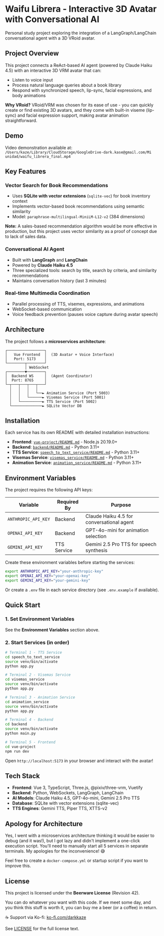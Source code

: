# Waifu Librera - Interactive 3D Avatar with Conversational AI

Personal study project exploring the integration of a LangGraph/LangChain conversational agent with a 3D VRoid avatar.

## Project Overview

This project connects a ReAct-based AI agent (powered by Claude Haiku 4.5) with an interactive 3D VRM avatar that can:
- Listen to voice input
- Process natural language queries about a book library
- Respond with synchronized speech, lip-sync, facial expressions, and body animations

**Why VRoid?** VRoid/VRM was chosen for its ease of use - you can quickly create or find existing 3D avatars, and they come with built-in viseme (lip-sync) and facial expression support, making avatar animation straightforward.

## Demo

Video demonstration available at: `/Users/kaze/Library/CloudStorage/GoogleDrive-dark.kase@gmail.com/Mi unidad/waifu_librera_final.mp4`

## Key Features

### Vector Search for Book Recommendations
- Uses **SQLite with vector extensions** (`sqlite-vec`) for book inventory context
- Implements vector-based book recommendations using semantic similarity
- Model: `paraphrase-multilingual-MiniLM-L12-v2` (384 dimensions)

**Note:** A sales-based recommendation algorithm would be more effective in production, but this project uses vector similarity as a proof of concept due to lack of sales data.

### Conversational AI Agent
- Built with **LangGraph** and **LangChain**
- Powered by **Claude Haiku 4.5**
- Three specialized tools: search by title, search by criteria, and similarity recommendations
- Maintains conversation history (last 3 minutes)

### Real-time Multimedia Coordination
- Parallel processing of TTS, visemes, expressions, and animations
- WebSocket-based communication
- Voice feedback prevention (pauses voice capture during avatar speech)

## Architecture

The project follows a **microservices architecture**:

```
┌─────────────────┐
│   Vue Frontend  │  (3D Avatar + Voice Interface)
│   Port: 5173    │
└────────┬────────┘
         │ WebSocket
┌────────▼────────┐
│  Backend WS     │  (Agent Coordinator)
│  Port: 8765     │
└─┬───┬───┬───┬───┘
  │   │   │   │
  │   │   │   └──► Animation Service (Port 5003)
  │   │   └──────► Visemas Service (Port 5001)
  │   └──────────► TTS Service (Port 5002)
  └──────────────► SQLite Vector DB
```

## Installation

Each service has its own README with detailed installation instructions:

- **Frontend**: [`vue-project/README.md`](vue-project/README.md) - Node.js 20.19.0+
- **Backend**: [`backend/README.md`](backend/README.md) - Python 3.11+
- **TTS Service**: [`speech_to_text_service/README.md`](speech_to_text_service/README.md) - Python 3.11+
- **Visemas Service**: [`visemas_service/README.md`](visemas_service/README.md) - Python 3.11+
- **Animation Service**: [`animation_service/README.md`](animation_service/README.md) - Python 3.11+

## Environment Variables

The project requires the following API keys:

| Variable | Required By | Purpose |
|----------|------------|---------|
| `ANTHROPIC_API_KEY` | Backend | Claude Haiku 4.5 for conversational agent |
| `OPENAI_API_KEY` | Backend | GPT-4o-mini for animation selection |
| `GEMINI_API_KEY` | TTS Service | Gemini 2.5 Pro TTS for speech synthesis |

Create these environment variables before starting the services:

```bash
export ANTHROPIC_API_KEY="your-anthropic-key"
export OPENAI_API_KEY="your-openai-key"
export GEMINI_API_KEY="your-gemini-key"
```

Or create a `.env` file in each service directory (see `.env.example` if available).

## Quick Start

### 1. Set Environment Variables

See the **Environment Variables** section above.

### 2. Start Services (in order)

```bash
# Terminal 1 - TTS Service
cd speech_to_text_service
source venv/bin/activate
python app.py

# Terminal 2 - Visemas Service
cd visemas_service
source venv/bin/activate
python app.py

# Terminal 3 - Animation Service
cd animation_service
source venv/bin/activate
python app.py

# Terminal 4 - Backend
cd backend
source venv/bin/activate
python main.py

# Terminal 5 - Frontend
cd vue-project
npm run dev
```

Open `http://localhost:5173` in your browser and interact with the avatar!

## Tech Stack

- **Frontend**: Vue 3, TypeScript, Three.js, @pixiv/three-vrm, Vuetify
- **Backend**: Python, WebSockets, LangGraph, LangChain
- **AI Models**: Claude Haiku 4.5, GPT-4o-mini, Gemini 2.5 Pro TTS
- **Database**: SQLite with vector extensions (sqlite-vec)
- **TTS Engines**: Gemini TTS, Piper TTS, XTTS-v2

## Apology for Architecture

Yes, I went with a microservices architecture thinking it would be easier to debug (and it was!), but I got lazy and didn't implement a one-click execution script. You'll need to manually start all 5 services in separate terminals. My apologies for the inconvenience! 😅

Feel free to create a `docker-compose.yml` or startup script if you want to improve this.

## License

This project is licensed under the **Beerware License** (Revision 42).

You can do whatever you want with this code. If we meet some day, and you think this stuff is worth it, you can buy me a beer (or a coffee) in return.

☕ Support via Ko-fi: [ko-fi.com/darkkaze](https://ko-fi.com/darkkaze)

See [LICENSE](LICENSE) for the full license text.
